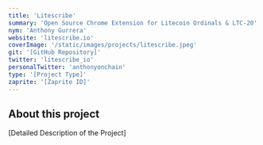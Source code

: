 ```yaml
---
title: 'Litescribe'
summary: 'Open Source Chrome Extension for Litecoin Ordinals & LTC-20'
nym: 'Anthony Gurrera'
website: 'litescribe.io'
coverImage: '/static/images/projects/litescribe.jpeg'
git: '[GitHub Repository]'
twitter: 'litescribe_io'
personalTwitter: 'anthonyonchain'
type: '[Project Type]'
zaprite: '[Zaprite ID]'
---
```


## About this project

[Detailed Description of the Project]